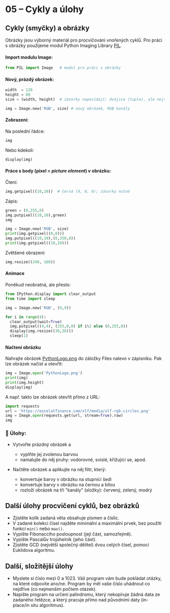 # 05 – Cykly a úlohy

## Cykly (smyčky) a obrázky

Obrázky jsou výborný materiál pro procvičování vnořených cyklů. Pro práci s obrázky
použijeme modul Python Imaging Library [PIL](https://pythonexamples.org/python-pillow/).

#### Import modulu Image:

```python
from PIL import Image   # modul pro práci s obrázky
```

#### Nový, prázdý obrázek:

```python
width  = 120
height = 80
size = (width, height)  # závorky napovídají: dvojice (tuple), ale nejsou povinné

img = Image.new('RGB', size) # nový obrázek, RGB kanály
```

#### Zobrazení:

Na poslední řádce:

```python
img
```

Nebo kdekoli:

```python
display(img)
```

#### Práce s body (pixel = _picture element_) v obrázku:

Čtení:

```python
img.getpixel((10,10))  # černá (0, 0, 0); závorky nutné
```

Zápis:

```python
green = (0,255,0)
img.putpixel((10,10),green)
img
```

```python
img = Image.new('RGB', size)
print(img.getpixel((0,0)))
img.putpixel((10,10),(0,250,0))
print(img.getpixel((10,10)))
```

Zvětšené obrazení:

```python
img.resize((240, 160))
```

#### Animace

Poněkud neobratná, ale přesto:

```python
from IPython.display import clear_output
from time import sleep

img = Image.new('RGB', (9,9))

for i in range(4):
  clear_output(wait=True)
  img.putpixel((4,4), (255,0,0) if i%2 else (0,255,0))
  display(img.resize((36,36)))
  sleep(1)
```

#### Načtení obrázku

Nahrajte obrázek [PythonLogo.png](.05/PythonLogo.png) do záložky Files nalevo v zápisníku. Pak lze obrázek načíst a otevřít:

```python
img = Image.open('PythonLogo.png')
print(img)
print(img.height)
display(img)
```

A např. takto lze obrázek otevřít přímo z URL:

```python
import requests
url = 'https://excelatfinance.com/xlf/media/xlf-rgb-circles.png'
img = Image.open(requests.get(url, stream=True).raw)
img
```

### 📱 Úlohy:

- Vytvořte prázdný obrázek a

  - vyplňte jej zvolenou barvou
  - namalujte do něj pruhy: vodorovné, svislé, křižující se, apod.

- Načtěte obrázek a aplikujte na něj filtr, který:
  - konvertuje barvy v obrázku na stupnici šedi
  - konvertuje barvy v obrázku na černou a bílou
  - rozloží obrázek na tři "kanály" (složky): červený, zelený, modrý

## Další úlohy procvičení cyklů, bez obrázků

- Zjistěte kolik zadaná věta obsahuje písmen a číslic.
- V zadané kolekci čísel najděte minimální a maximální prvek, bez použití funkcí `min()`
  nebo `max()`.
- Vypište Fibonacciho posloupnost (její část, samozřejmě).
- Vypište Pascalův trojúhelník (jeho část).
- Zjistěte GCD (největší společný dělitel) dvou celých čísel, pomocí Euklidova algoritmu.

## Další, složitější úlohy

- Myslete si číslo mezi 0 a 1023. Váš program vám bude pokládat otázky, na které odpovíte
  ano/ne. Program by měl vaše číslo uhádnout co nejdříve (co nejmenším počtem otázek).
- Napište program na určení palindromu, který nekopíruje žádná data ze zadaného řetězce, a
  který pracuje přímo nad původními daty (in-place/in situ algoritmus).
